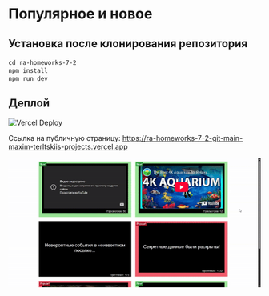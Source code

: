 # Популярное и новое

## Установка после клонирования репозитория

```
cd ra-homeworks-7-2
npm install
npm run dev
```

## Деплой

![Vercel Deploy](https://deploy-badge.vercel.app/vercel/ra-homeworks-7-2-git-main-maxim-terltskiis-projects)

Ссылка на публичную страницу: https://ra-homeworks-7-2-git-main-maxim-terltskiis-projects.vercel.app

![Веб-страница](./motions/web-page.gif)

